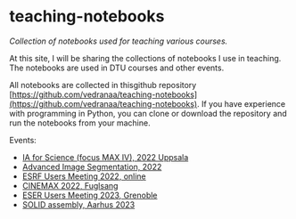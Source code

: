 # teaching-notebooks
*Collection of notebooks used for teaching various courses.*


At this site, I will be sharing the collections of notebooks I use in teaching. The notebooks are used in DTU courses and other events. 

All notebooks are collected in thisgithub repository [https://github.com/vedranaa/teaching-notebooks](https://github.com/vedranaa/teaching-notebooks). If you have experience with programming in Python, you can clone or download the repository and run the notebooks from your machine. 

Events:
 - [IA for Science (focus MAX IV), 2022 Uppsala](https://docs.google.com/document/d/1nXPq6tEzb2BtsR6waYliv-jtafFEX9bgx6IR5OB-4-0/edit?usp=sharing)
 - [Advanced Image Segmentation, 2022](https://docs.google.com/document/d/1Pb9mItZUcmIQDnxO-Xbyxn8oeGICev2oCb6w0aJprEI/edit?usp=sharing)
 - [ESRF Users Meeting 2022, online](https://docs.google.com/document/d/1TQbdzaNtTlKPTLG0USw1Ca8QflMFglYxu7VFqHrXmRw/edit?usp=sharing)
 - [CINEMAX 2022, Fuglsang](CINEMAX_2022.md)
- [ESER Users Meeting 2023, Grenoble](ESRF_UM_2023.md)
- [SOLID assembly, Aarhus 2023](events/SOLID_assembly_2023.md)
